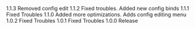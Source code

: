 1.1.3 Removed config edit
1.1.2 Fixed troubles. Added new config binds
1.1.1 Fixed Troubles
1.1.0 Added more optimizations. Adds config editing menu
1.0.2 Fixed Troubles
1.0.1 Fixed Troubles
1.0.0 Release